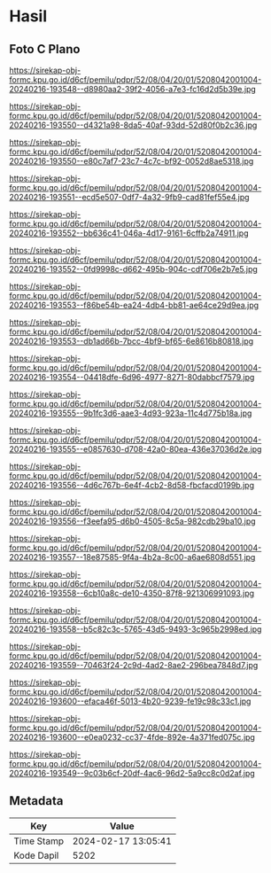 # Hasil

## Foto C Plano

https://sirekap-obj-formc.kpu.go.id/d6cf/pemilu/pdpr/52/08/04/20/01/5208042001004-20240216-193548--d8980aa2-39f2-4056-a7e3-fc16d2d5b39e.jpg

https://sirekap-obj-formc.kpu.go.id/d6cf/pemilu/pdpr/52/08/04/20/01/5208042001004-20240216-193550--d4321a98-8da5-40af-93dd-52d80f0b2c36.jpg

https://sirekap-obj-formc.kpu.go.id/d6cf/pemilu/pdpr/52/08/04/20/01/5208042001004-20240216-193550--e80c7af7-23c7-4c7c-bf92-0052d8ae5318.jpg

https://sirekap-obj-formc.kpu.go.id/d6cf/pemilu/pdpr/52/08/04/20/01/5208042001004-20240216-193551--ecd5e507-0df7-4a32-9fb9-cad81fef55e4.jpg

https://sirekap-obj-formc.kpu.go.id/d6cf/pemilu/pdpr/52/08/04/20/01/5208042001004-20240216-193552--bb636c41-046a-4d17-9161-6cffb2a74911.jpg

https://sirekap-obj-formc.kpu.go.id/d6cf/pemilu/pdpr/52/08/04/20/01/5208042001004-20240216-193552--0fd9998c-d662-495b-904c-cdf706e2b7e5.jpg

https://sirekap-obj-formc.kpu.go.id/d6cf/pemilu/pdpr/52/08/04/20/01/5208042001004-20240216-193553--f86be54b-ea24-4db4-bb81-ae64ce29d9ea.jpg

https://sirekap-obj-formc.kpu.go.id/d6cf/pemilu/pdpr/52/08/04/20/01/5208042001004-20240216-193553--db1ad66b-7bcc-4bf9-bf65-6e8616b80818.jpg

https://sirekap-obj-formc.kpu.go.id/d6cf/pemilu/pdpr/52/08/04/20/01/5208042001004-20240216-193554--04418dfe-6d96-4977-8271-80dabbcf7579.jpg

https://sirekap-obj-formc.kpu.go.id/d6cf/pemilu/pdpr/52/08/04/20/01/5208042001004-20240216-193555--9b1fc3d6-aae3-4d93-923a-11c4d775b18a.jpg

https://sirekap-obj-formc.kpu.go.id/d6cf/pemilu/pdpr/52/08/04/20/01/5208042001004-20240216-193555--e0857630-d708-42a0-80ea-436e37036d2e.jpg

https://sirekap-obj-formc.kpu.go.id/d6cf/pemilu/pdpr/52/08/04/20/01/5208042001004-20240216-193556--4d6c767b-6e4f-4cb2-8d58-fbcfacd0199b.jpg

https://sirekap-obj-formc.kpu.go.id/d6cf/pemilu/pdpr/52/08/04/20/01/5208042001004-20240216-193556--f3eefa95-d6b0-4505-8c5a-982cdb29ba10.jpg

https://sirekap-obj-formc.kpu.go.id/d6cf/pemilu/pdpr/52/08/04/20/01/5208042001004-20240216-193557--18e87585-9f4a-4b2a-8c00-a6ae6808d551.jpg

https://sirekap-obj-formc.kpu.go.id/d6cf/pemilu/pdpr/52/08/04/20/01/5208042001004-20240216-193558--6cb10a8c-de10-4350-87f8-921306991093.jpg

https://sirekap-obj-formc.kpu.go.id/d6cf/pemilu/pdpr/52/08/04/20/01/5208042001004-20240216-193558--b5c82c3c-5765-43d5-9493-3c965b2998ed.jpg

https://sirekap-obj-formc.kpu.go.id/d6cf/pemilu/pdpr/52/08/04/20/01/5208042001004-20240216-193559--70463f24-2c9d-4ad2-8ae2-296bea7848d7.jpg

https://sirekap-obj-formc.kpu.go.id/d6cf/pemilu/pdpr/52/08/04/20/01/5208042001004-20240216-193600--efaca46f-5013-4b20-9239-fe19c98c33c1.jpg

https://sirekap-obj-formc.kpu.go.id/d6cf/pemilu/pdpr/52/08/04/20/01/5208042001004-20240216-193600--e0ea0232-cc37-4fde-892e-4a371fed075c.jpg

https://sirekap-obj-formc.kpu.go.id/d6cf/pemilu/pdpr/52/08/04/20/01/5208042001004-20240216-193549--9c03b6cf-20df-4ac6-96d2-5a9cc8c0d2af.jpg


## Metadata

| Key        | Value               |
| ---------- | ------------------- |
| Time Stamp | 2024-02-17 13:05:41 |
| Kode Dapil | 5202                |



